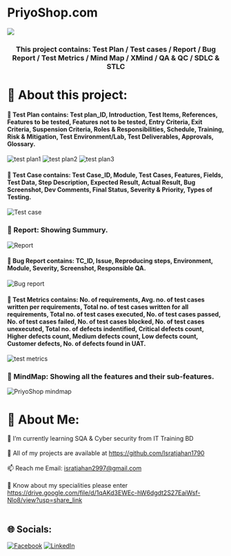 # PriyoShop.com
![](https://images.thedailystar.net/sites/default/files/feature/images/priyoshop-logo-transparent-bg-for-white-bg.png)

<h3 align="center">This project contains: Test Plan / Test cases / Report / Bug Report / Test Metrics / Mind Map / XMind / QA & QC / SDLC & STLC</h3>

# 💫 About this project:
#### 💫 Test Plan contains: Test plan_ID, Introduction, Test Items, References, Features to be tested, Features not to be tested, Entry Criteria, Exit Criteria, Suspension Criteria, Roles & Responsibilities, Schedule, Training, Risk & Mitigation, Test Environment/Lab, Test Deliverables, Approvals, Glossary.
![test plan1](https://user-images.githubusercontent.com/112747904/199232022-918c6d39-ed12-467b-8133-8d8df44ef513.PNG)
![test plan2](https://user-images.githubusercontent.com/112747904/199230832-a521fac8-8645-4133-a0a6-4375df9a83bc.PNG)
![test plan3](https://user-images.githubusercontent.com/112747904/199230847-93248871-2bbf-4922-9ad4-4c1737dd9632.PNG)









#### 💫 Test Case contains: Test Case_ID, Module, Test Cases, Features, Fields, Test Data, Step Description, Expected Result, Actual Result, Bug Screenshot, Dev Comments, Final Status, Severity & Priority, Types of Testing.
![Test case](https://user-images.githubusercontent.com/112747904/199229466-dbd7f1ed-ab5b-4a43-b744-f3ef5eaca31a.PNG)
 
 
### 💫 Report: Showing Summury.
![Report](https://user-images.githubusercontent.com/112747904/199229499-b328b4a7-d7b5-493e-b73a-2ae3d9cac14f.PNG)


#### 💫 Bug Report contains: TC_ID, Issue, Reproducing steps, Environment, Module, Severity, Screenshot, Responsible QA.
![Bug report](https://user-images.githubusercontent.com/112747904/199230151-ac302815-3041-4719-ba44-3d53d9500e06.PNG)


#### 💫 Test Metrics contains: No. of requirements, Avg. no. of test cases written per requirements, Total no. of test cases written for all requirements, Total no. of test cases executed, No. of test cases passed, No. of test cases failed, No. of test cases blocked, No. of test cases unexecuted, Total no. of defects indentified, Critical defects count, Higher defects count, Medium defects count, Low defects count, Customer defects, No. of defects found in UAT.
![test metrics](https://user-images.githubusercontent.com/112747904/199230126-f796b91b-6014-4828-a5e4-29fd6d880285.PNG)


### 💫 MindMap: Showing all the features and their sub-features.
![PriyoShop mindmap](https://user-images.githubusercontent.com/112747904/199227997-39b5525c-0dd0-4335-a35f-88554bc9ad81.png)



# 💫 About Me:
🌱 I’m currently learning SQA & Cyber security from IT Training BD<br><br>👯 All of my projects are available at https://github.com/Isratjahan1790<br><br>📫 Reach me Email: isratjahan2997@gmail.com<br><br>🔭 Know about my specialities please enter https://drive.google.com/file/d/1qAKd3EWEc-hW6dgdt2S27EaiWsf-Nlo8/view?usp=share_link<br><br>


## 🌐 Socials:
[![Facebook](https://img.shields.io/badge/Facebook-%231877F2.svg?logo=Facebook&logoColor=white)](https://facebook.com/ishratjahan.1790) [![LinkedIn](https://img.shields.io/badge/LinkedIn-%230077B5.svg?logo=linkedin&logoColor=white)](https://linkedin.com/in/israt-jahan1790) 

